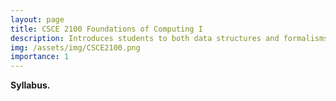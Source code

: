 ```yaml
---
layout: page
title: CSCE 2100 Foundations of Computing I
description: Introduces students to both data structures and formalisms used in computer science, such as asymptotic behavior of algorithms.. 
img: /assets/img/CSCE2100.png
importance: 1
---
```


**Syllabus.**
